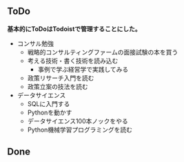 ## ToDo
**基本的にToDoはTodoistで管理することにした。**



- コンサル勉強
    - 戦略的コンサルティングファームの面接試験の本を買う
    - 考える技術・書く技術を読み込む
        - 事例で学ぶ経営学で実践してみる
    - 政策リサーチ入門を読む
    - 政策立案の技法を読む
- データサイエンス
    - SQLに入門する
    - Pythonを動かす
    - データサイエンス100本ノックをやる
    - Python機械学習プログラミングを読む

## 
    
## Done
